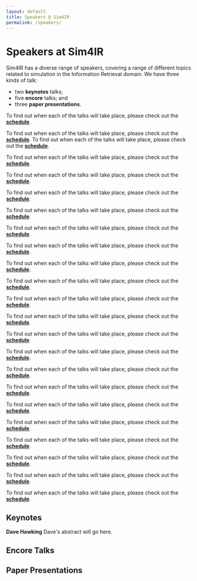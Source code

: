 ```yaml
---
layout: default
title: Speakers @ Sim4IR
permalink: /speakers/
---
```


# Speakers at Sim4IR

Sim4IR has a diverse range of speakers, covering a range of different topics related to simulation in the Information Retrieval domain. We have three kinds of talk:

* two **keynotes** talks;
* five **encore** talks; and
* three **paper presentations**.

To find out when each of the talks will take place, please check out the **[schedule](/schedule/)**.

To find out when each of the talks will take place, please check out the **[schedule](/schedule/)**.
To find out when each of the talks will take place, please check out the **[schedule](/schedule/)**.

To find out when each of the talks will take place, please check out the **[schedule](/schedule/)**.

To find out when each of the talks will take place, please check out the **[schedule](/schedule/)**.

To find out when each of the talks will take place, please check out the **[schedule](/schedule/)**.

To find out when each of the talks will take place, please check out the **[schedule](/schedule/)**.

To find out when each of the talks will take place, please check out the **[schedule](/schedule/)**.

To find out when each of the talks will take place, please check out the **[schedule](/schedule/)**.

To find out when each of the talks will take place, please check out the **[schedule](/schedule/)**.

To find out when each of the talks will take place, please check out the **[schedule](/schedule/)**.

To find out when each of the talks will take place, please check out the **[schedule](/schedule/)**.

To find out when each of the talks will take place, please check out the **[schedule](/schedule/)**.

To find out when each of the talks will take place, please check out the **[schedule](/schedule/)**.

To find out when each of the talks will take place, please check out the **[schedule](/schedule/)**.

To find out when each of the talks will take place, please check out the **[schedule](/schedule/)**.

To find out when each of the talks will take place, please check out the **[schedule](/schedule/)**.

To find out when each of the talks will take place, please check out the **[schedule](/schedule/)**.

To find out when each of the talks will take place, please check out the **[schedule](/schedule/)**.

To find out when each of the talks will take place, please check out the **[schedule](/schedule/)**.

To find out when each of the talks will take place, please check out the **[schedule](/schedule/)**.

To find out when each of the talks will take place, please check out the **[schedule](/schedule/)**.

To find out when each of the talks will take place, please check out the **[schedule](/schedule/)**.

## Keynotes

**<a name="dave-hawking"></a>Dave Hawking**
Dave's abstract will go here.



## Encore Talks

## Paper Presentations
